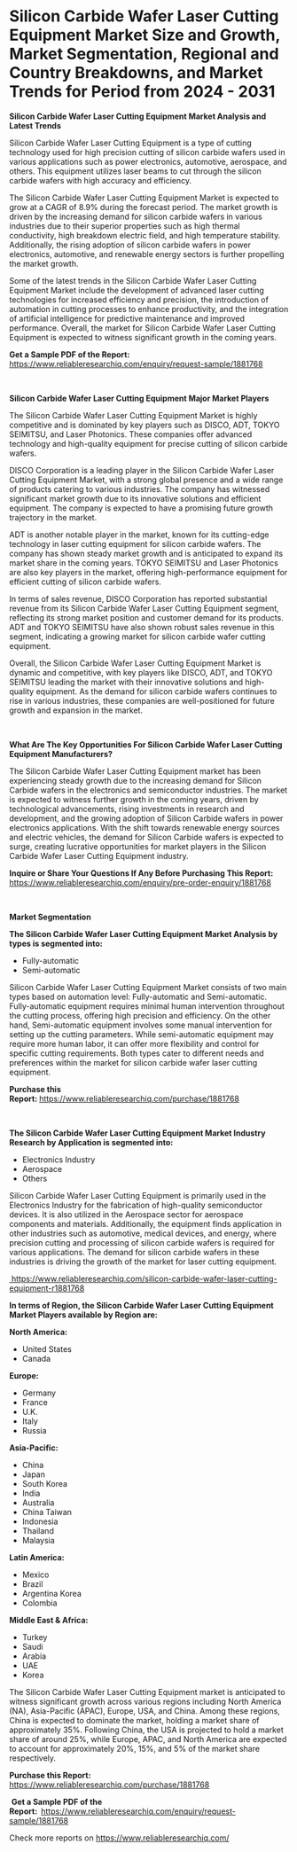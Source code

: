 <p><h1>Silicon Carbide Wafer Laser Cutting Equipment Market Size and Growth, Market Segmentation, Regional and Country Breakdowns, and Market Trends for Period from 2024 -  2031</h1></p><p><strong>Silicon Carbide Wafer Laser Cutting Equipment Market Analysis and Latest Trends</strong></p>
<p><p>Silicon Carbide Wafer Laser Cutting Equipment is a type of cutting technology used for high precision cutting of silicon carbide wafers used in various applications such as power electronics, automotive, aerospace, and others. This equipment utilizes laser beams to cut through the silicon carbide wafers with high accuracy and efficiency.</p><p>The Silicon Carbide Wafer Laser Cutting Equipment Market is expected to grow at a CAGR of 8.9% during the forecast period. The market growth is driven by the increasing demand for silicon carbide wafers in various industries due to their superior properties such as high thermal conductivity, high breakdown electric field, and high temperature stability. Additionally, the rising adoption of silicon carbide wafers in power electronics, automotive, and renewable energy sectors is further propelling the market growth.</p><p>Some of the latest trends in the Silicon Carbide Wafer Laser Cutting Equipment Market include the development of advanced laser cutting technologies for increased efficiency and precision, the introduction of automation in cutting processes to enhance productivity, and the integration of artificial intelligence for predictive maintenance and improved performance. Overall, the market for Silicon Carbide Wafer Laser Cutting Equipment is expected to witness significant growth in the coming years.</p></p>
<p><strong>Get a Sample PDF of the Report:&nbsp;</strong> <a href="https://www.reliableresearchiq.com/enquiry/request-sample/1881768">https://www.reliableresearchiq.com/enquiry/request-sample/1881768</a></p>
<p>&nbsp;</p>
<p><strong>Silicon Carbide Wafer Laser Cutting Equipment Major Market Players</strong></p>
<p><p>The Silicon Carbide Wafer Laser Cutting Equipment Market is highly competitive and is dominated by key players such as DISCO, ADT, TOKYO SEIMITSU, and Laser Photonics. These companies offer advanced technology and high-quality equipment for precise cutting of silicon carbide wafers.</p><p>DISCO Corporation is a leading player in the Silicon Carbide Wafer Laser Cutting Equipment Market, with a strong global presence and a wide range of products catering to various industries. The company has witnessed significant market growth due to its innovative solutions and efficient equipment. The company is expected to have a promising future growth trajectory in the market.</p><p>ADT is another notable player in the market, known for its cutting-edge technology in laser cutting equipment for silicon carbide wafers. The company has shown steady market growth and is anticipated to expand its market share in the coming years. TOKYO SEIMITSU and Laser Photonics are also key players in the market, offering high-performance equipment for efficient cutting of silicon carbide wafers.</p><p>In terms of sales revenue, DISCO Corporation has reported substantial revenue from its Silicon Carbide Wafer Laser Cutting Equipment segment, reflecting its strong market position and customer demand for its products. ADT and TOKYO SEIMITSU have also shown robust sales revenue in this segment, indicating a growing market for silicon carbide wafer cutting equipment.</p><p>Overall, the Silicon Carbide Wafer Laser Cutting Equipment Market is dynamic and competitive, with key players like DISCO, ADT, and TOKYO SEIMITSU leading the market with their innovative solutions and high-quality equipment. As the demand for silicon carbide wafers continues to rise in various industries, these companies are well-positioned for future growth and expansion in the market.</p></p>
<p>&nbsp;</p>
<p><strong>What Are The Key Opportunities For Silicon Carbide Wafer Laser Cutting Equipment Manufacturers?</strong></p>
<p><p>The Silicon Carbide Wafer Laser Cutting Equipment market has been experiencing steady growth due to the increasing demand for Silicon Carbide wafers in the electronics and semiconductor industries. The market is expected to witness further growth in the coming years, driven by technological advancements, rising investments in research and development, and the growing adoption of Silicon Carbide wafers in power electronics applications. With the shift towards renewable energy sources and electric vehicles, the demand for Silicon Carbide wafers is expected to surge, creating lucrative opportunities for market players in the Silicon Carbide Wafer Laser Cutting Equipment industry.</p></p>
<p><strong>Inquire or Share Your Questions If Any Before Purchasing This Report:</strong> <a href="https://www.reliableresearchiq.com/enquiry/pre-order-enquiry/1881768">https://www.reliableresearchiq.com/enquiry/pre-order-enquiry/1881768</a></p>
<p>&nbsp;</p>
<p><strong>Market Segmentation</strong></p>
<p><strong>The Silicon Carbide Wafer Laser Cutting Equipment Market Analysis by types is segmented into:</strong></p>
<p><ul><li>Fully-automatic</li><li>Semi-automatic</li></ul></p>
<p><p>Silicon Carbide Wafer Laser Cutting Equipment Market consists of two main types based on automation level: Fully-automatic and Semi-automatic. Fully-automatic equipment requires minimal human intervention throughout the cutting process, offering high precision and efficiency. On the other hand, Semi-automatic equipment involves some manual intervention for setting up the cutting parameters. While semi-automatic equipment may require more human labor, it can offer more flexibility and control for specific cutting requirements. Both types cater to different needs and preferences within the market for silicon carbide wafer laser cutting equipment.</p></p>
<p><strong>Purchase this Report:&nbsp;</strong><a href="https://www.reliableresearchiq.com/purchase/1881768">https://www.reliableresearchiq.com/purchase/1881768</a></p>
<p>&nbsp;</p>
<p><strong>The Silicon Carbide Wafer Laser Cutting Equipment Market Industry Research by Application is segmented into:</strong></p>
<p><ul><li>Electronics Industry</li><li>Aerospace</li><li>Others</li></ul></p>
<p><p>Silicon Carbide Wafer Laser Cutting Equipment is primarily used in the Electronics Industry for the fabrication of high-quality semiconductor devices. It is also utilized in the Aerospace sector for aerospace components and materials. Additionally, the equipment finds application in other industries such as automotive, medical devices, and energy, where precision cutting and processing of silicon carbide wafers is required for various applications. The demand for silicon carbide wafers in these industries is driving the growth of the market for laser cutting equipment.</p></p>
<p><a href="https://www.reliableresearchiq.com/silicon-carbide-wafer-laser-cutting-equipment-r1881768">&nbsp;https://www.reliableresearchiq.com/silicon-carbide-wafer-laser-cutting-equipment-r1881768</a></p>
<p><strong>In terms of Region, the Silicon Carbide Wafer Laser Cutting Equipment Market Players available by Region are:</strong></p>
<p>
    <p> <strong> North America: </strong>
        <ul>
            <li>United States</li>
            <li>Canada</li>
        </ul>
        </p> 
    <p> <strong> Europe: </strong>
        <ul>
            <li>Germany</li>
            <li>France</li>
            <li>U.K.</li>
            <li>Italy</li>
            <li>Russia</li>
        </ul>
        </p> 
    <p> <strong> Asia-Pacific: </strong>
        <ul>
            <li>China</li>
            <li>Japan</li>
            <li>South Korea</li>
            <li>India</li>
            <li>Australia</li>
            <li>China Taiwan</li>
            <li>Indonesia</li>
            <li>Thailand</li>
            <li>Malaysia</li>
        </ul>
        </p> 
    <p> <strong> Latin America: </strong>
        <ul>
            <li>Mexico</li>
            <li>Brazil</li>
            <li>Argentina Korea</li>
            <li>Colombia</li>
        </ul>
        </p> 
    <p> <strong> Middle East & Africa: </strong>
        <ul>
            <li>Turkey</li>
            <li>Saudi</li>
            <li>Arabia</li>
            <li>UAE</li>
            <li>Korea</li>
        </ul>
    </p>
    </p>
<p><p>The Silicon Carbide Wafer Laser Cutting Equipment market is anticipated to witness significant growth across various regions including North America (NA), Asia-Pacific (APAC), Europe, USA, and China. Among these regions, China is expected to dominate the market, holding a market share of approximately 35%. Following China, the USA is projected to hold a market share of around 25%, while Europe, APAC, and North America are expected to account for approximately 20%, 15%, and 5% of the market share respectively.</p></p>
<p><strong>Purchase this Report: </strong><a href="https://www.reliableresearchiq.com/purchase/1881768">https://www.reliableresearchiq.com/purchase/1881768</a></p>
<p>&nbsp;<strong>Get a Sample PDF of the Report:&nbsp;&nbsp;</strong><a href="https://www.reliableresearchiq.com/enquiry/request-sample/1881768">https://www.reliableresearchiq.com/enquiry/request-sample/1881768</a></p>
<p><strong></strong></p>
<p>Check more reports on <a href="https://www.reliableresearchiq.com/">https://www.reliableresearchiq.com/</a></p>